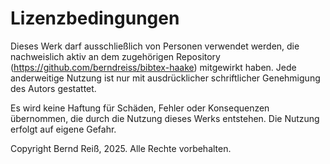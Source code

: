 # Lizenzbedingungen

Dieses Werk darf ausschließlich von Personen verwendet werden, die nachweislich aktiv an dem zugehörigen Repository (https://github.com/berndreiss/bibtex-haake) mitgewirkt haben. Jede anderweitige Nutzung ist nur mit ausdrücklicher schriftlicher Genehmigung des Autors gestattet.

Es wird keine Haftung für Schäden, Fehler oder Konsequenzen übernommen, die durch die Nutzung dieses Werks entstehen. Die Nutzung erfolgt auf eigene Gefahr.

Copyright Bernd Reiß, 2025. Alle Rechte vorbehalten.

